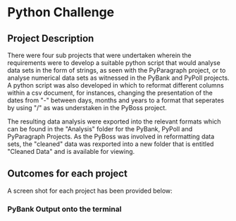 # Python Challenge

## Project Description
There were four sub projects that were undertaken wherein the requirements were to develop a suitable python script that would analyse data sets in the form of strings, as seen with the PyParagraph project, or to analyse numerical data sets as witnessed in the PyBank and PyPoll projects. A python script was also developed in which to reformat different columns within a csv document, for instances, changing the presentation of the dates from "-" between days, months and years to a format that seperates by using "/" as was understaken in the PyBoss project.

The resulting data analysis were exported into the relevant formats which can be found in the "Analysis" folder for the PyBank, PyPoll and PyParagraph Projects. As the PyBoss was involved in reformatting data sets, the "cleaned" data was rexported into a new folder that is entitled "Cleaned Data" and is available for viewing. 

## Outcomes for each project
A screen shot for each project has been provided below:

### PyBank Output onto the terminal


